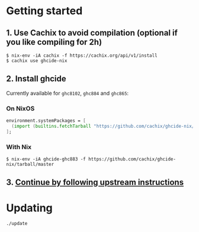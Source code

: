 # Getting started

## 1. Use Cachix to avoid compilation (optional if you like compiling for 2h)

    $ nix-env -iA cachix -f https://cachix.org/api/v1/install
    $ cachix use ghcide-nix

## 2. Install ghcide

Currently available for `ghc8102`, `ghc884` and `ghc865`:

### On NixOS

```nix
environment.systemPackages = [
  (import (builtins.fetchTarball "https://github.com/cachix/ghcide-nix/tarball/master") {}).ghcide-ghc883
];
```

### With Nix

    $ nix-env -iA ghcide-ghc883 -f https://github.com/cachix/ghcide-nix/tarball/master

## 3. [Continue by following upstream instructions](https://github.com/digital-asset/ghcide#test-ghcide)

# Updating

    ./update
